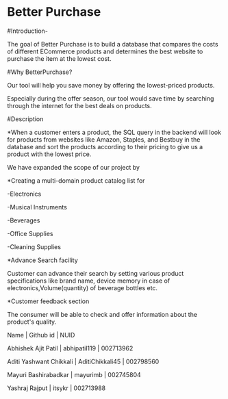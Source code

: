 # Better  Purchase

#Introduction-

The goal of Better Purchase is to build a database that compares the costs of different ECommerce products and determines the best website to purchase the item at the lowest cost.
 
#Why BetterPurchase?

Our tool will help you save money by offering the lowest-priced products.

Especially during the offer season, our tool would save time by searching through the internet for the best deals on products.

#Description

*When a customer enters a product, the SQL query in the backend will look for products from websites like Amazon, Staples, and Bestbuy in the database and sort the     products according to their pricing to give us a product with the lowest price.  

We have expanded the scope of our project by

*Creating a multi-domain product catalog list for

-Electronics

-Musical Instruments

-Beverages

-Office Supplies

-Cleaning Supplies

*Advance Search facility 

Customer can advance their search by setting various product specifications like brand name, device memory in case of electronics,Volume(quantity) of beverage bottles  etc.

*Customer feedback section

The consumer will be able to check and offer information about the product's quality.


Name | Github id | NUID

Abhishek Ajit Patil | abhipatil119 | 002713962

Aditi Yashwant Chikkali | AditiChikkali45 | 002798560

Mayuri Bashirabadkar | mayurimb | 002745804

Yashraj Rajput | itsykr | 002713988
